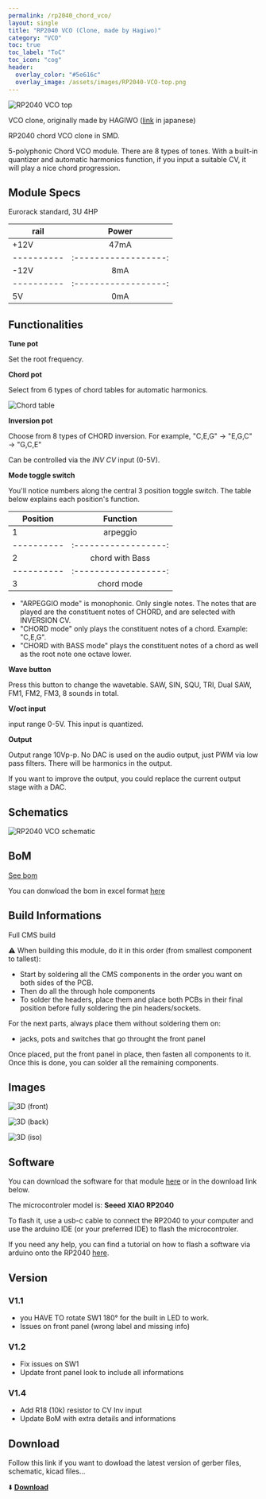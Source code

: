 ```yaml
---
permalink: /rp2040_chord_vco/
layout: single
title: "RP2040 VCO (Clone, made by Hagiwo)"
category: "VCO"
toc: true
toc_label: "ToC"
toc_icon: "cog"
header:
  overlay_color: "#5e616c"
  overlay_image: /assets/images/RP2040-VCO-top.png
---
```


![RP2040 VCO top](/assets/images/RP2040-VCO-top.png)

VCO clone, originally made by HAGIWO ([link](https://note.com/solder_state/n/n64b91a171218) in japanese)

RP2040 chord VCO clone in SMD.

5-polyphonic Chord VCO module.
There are 8 types of tones.
With a built-in quantizer and automatic harmonics function, if you input a suitable CV, it will play a nice chord progression.

## Module Specs

Eurorack standard, 3U 4HP

|   rail   |      Power         |
|----------|:------------------:|
|   +12V   |        47mA        |
|----------|:------------------:|
|   -12V   |         8mA        |
|----------|:------------------:|
|    5V    |         0mA        |

## Functionalities 

**Tune pot**

Set the root frequency.

**Chord pot**

Select from 6 types of chord tables for automatic harmonics.

![Chord table](/assets/images/chord_table.png)

**Inversion pot**

Choose from 8 types of CHORD inversion.
For example, "C,E,G" → "E,G,C" → "G,C,E"

Can be controlled via the *INV CV* input (0-5V).

**Mode toggle switch**

You'll notice numbers along the central 3 position toggle switch. The table below explains each position's function. 

| Position |      Function      |
|----------|:------------------:|
|     1    |      arpeggio      |
|----------|:------------------:|
|     2    |  chord with Bass   |
|----------|:------------------:|
|     3    |     chord mode     |

- "ARPEGGIO mode" is monophonic. Only single notes. The notes that are played are the constituent notes of CHORD, and are selected with INVERSION CV.
- "CHORD mode" only plays the constituent notes of a chord. Example: "C,E,G". 
- "CHORD with BASS mode" plays the constituent notes of a chord as well as the root note one octave lower.

**Wave button**

Press this button to change the wavetable.
SAW, SIN, SQU, TRI, Dual SAW, FM1, FM2, FM3, 8 sounds in total.

**V/oct input**

input range 0-5V.
This input is quantized.

**Output**

Output range 10Vp-p.
No DAC is used on the audio output, just PWM via low pass filters. There will be harmonics in the output.

If you want to improve the output, you could replace the current output stage with a DAC. 

## Schematics

![RP2040 VCO schematic](/assets/images/RP2040-VCO--Schematic.svg)

## BoM

[See bom](/assets/bom/RP2040-VCO_V1.4--iBoM.html)

You can donwload the bom in excel format [here](https://github.com/BleepSound/rp2040-chord-vco/releases/download/V1.4/RP2040-VCO_V1.4--BoM.xlsx)

## Build Informations

Full CMS build

:warning: When building this module, do it in this order (from smallest component to tallest):

- Start by soldering all the CMS components in the order you want on both sides of the PCB.
- Then do all the through hole components
- To solder the headers, place them and place both PCBs in their final position before fully soldering the pin headers/sockets.

For the next parts, always place them without soldering them on: 
- jacks, pots and switches that go throught the front panel

Once placed, put the front panel in place, then fasten all components to it. Once this is done, you can solder all the remaining components.

## Images

![3D (front)](/assets/images/RP2040-VCO-3D_top.png)

![3D (back)](/assets/images/RP2040-VCO-3D_bottom.png)

![3D (iso)](/assets/images/RP2040-VCO-3D_top30deg.png)

## Software

You can download the software for that module [here](https://github.com/BleepSound/rp2040-chord-vco/releases/download/V1.4/Rp2040.ino) or in the download link below.

The microcontroler model is: **Seeed XIAO RP2040**

To flash it, use a usb-c cable to connect the RP2040 to your computer and use the arduino IDE (or your preferred IDE) to flash the microcontroler.

If you need any help, you can find a tutorial on how to flash a software via arduino onto the RP2040 [here](https://wiki.seeedstudio.com/XIAO-RP2040-with-Arduino/).

## Version

### V1.1
- you HAVE TO rotate SW1 180° for the built in LED to work.
- Issues on front panel (wrong label and missing info)

### V1.2
 - Fix issues on SW1
 - Update front panel look to include all informations

### V1.4
 - Add R18 (10k) resistor to CV Inv input
 - Update BoM with extra details and informations

## Download

Follow this link if you want to dowload the latest version of gerber files, schematic, kicad files...

:arrow_down: [**Download**](https://github.com/BleepSound/rp2040-chord-vco/releases)
